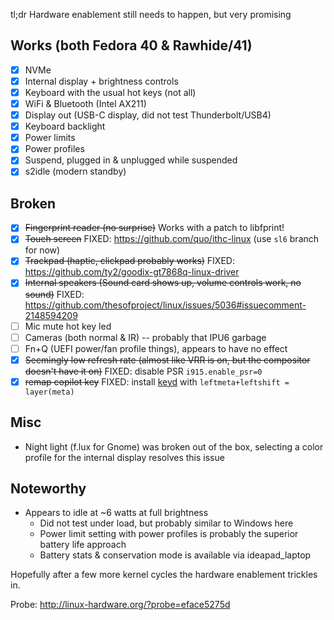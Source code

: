tl;dr Hardware enablement still needs to happen, but very promising

## Works (both Fedora 40 & Rawhide/41)

- [x] NVMe
- [x] Internal display + brightness controls
- [x] Keyboard with the usual hot keys (not all)
- [x] WiFi & Bluetooth (Intel AX211)
- [x] Display out (USB-C display, did not test Thunderbolt/USB4)
- [x] Keyboard backlight
- [x] Power limits
- [x] Power profiles
- [x] Suspend, plugged in & unplugged while suspended
- [x] s2idle (modern standby)

## Broken

- [x] ~~Fingerprint reader (no surprise)~~ Works with a patch to libfprint!
- [x] ~~Touch screen~~ FIXED: https://github.com/quo/ithc-linux (use `sl6` branch for now)
- [x] ~~Trackpad (haptic, clickpad probably works)~~ FIXED: https://github.com/ty2/goodix-gt7868q-linux-driver
- [x] ~~Internal speakers (Sound card shows up, volume controls work, no sound)~~ FIXED: https://github.com/thesofproject/linux/issues/5036#issuecomment-2148594209
- [ ] Mic mute hot key led
- [ ] Cameras (both normal & IR) -- probably that IPU6 garbage
- [ ] Fn+Q (UEFI power/fan profile things), appears to have no effect
- [x] ~~Seemingly low refresh rate (almost like VRR is on, but the compositor doesn't have it on)~~ FIXED: disable PSR `i915.enable_psr=0`
- [x] ~~remap copilot key~~ FIXED: install [keyd](https://github.com/rvaiya/keyd) with `leftmeta+leftshift = layer(meta)`

## Misc

- Night light (f.lux for Gnome) was broken out of the box, selecting a color profile for the internal display resolves this issue

## Noteworthy

- Appears to idle at ~6 watts at full brightness
  - Did not test under load, but probably similar to Windows here
  - Power limit setting with power profiles is probably the superior battery life approach
  - Battery stats & conservation mode is available via ideapad_laptop

Hopefully after a few more kernel cycles the hardware enablement trickles in.

Probe: http://linux-hardware.org/?probe=eface5275d 
